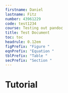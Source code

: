 ```yaml
---
firstname: Daniel
lastname: Fitz
number: 43961229
code: test1234
course: Testing out pandoc
title: Test Document
toc: toc
headrule: 0.12em
figPrefix: "Figure "
eqnPrefix: "Equation "
tblPrefix: "Table "
secPrefix: "Section "
---
```


# Tutorial
